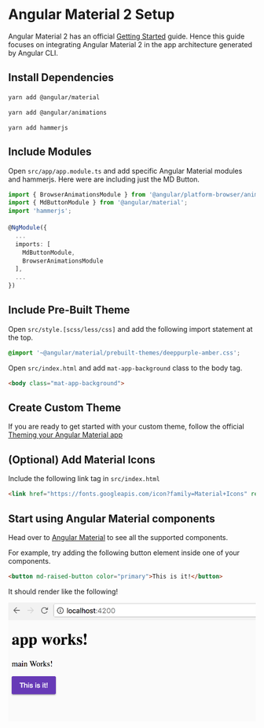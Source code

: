 # Angular Material 2 Setup

Angular Material 2 has an official [Getting Started](https://github.com/angular/material2/blob/master/guides/getting-started.md) guide. Hence this guide focuses on integrating Angular Material 2 in the app architecture generated by Angular CLI.

## Install Dependencies

`yarn add @angular/material`

`yarn add @angular/animations`

`yarn add hammerjs`

## Include Modules

Open `src/app/app.module.ts` and add specific Angular Material modules and hammerjs. Here were are including just the MD Button.

```typescript
import { BrowserAnimationsModule } from '@angular/platform-browser/animations';
import { MdButtonModule } from '@angular/material';
import 'hammerjs';

@NgModule({
  ...
  imports: [
    MdButtonModule,
    BrowserAnimationsModule
  ],
  ...
})

```

## Include Pre-Built Theme

Open `src/style.[scss/less/css]` and add the following import statement at the top.

```css
@import '~@angular/material/prebuilt-themes/deeppurple-amber.css';
```

Open `src/index.html` and add `mat-app-background` class to the body tag.

```html
<body class="mat-app-background">
```

## Create Custom Theme

If you are ready to get started with your custom theme, follow the official [Theming your Angular Material app](https://github.com/angular/material2/blob/master/guides/theming.md)

## (Optional) Add Material Icons

Include the following link tag in `src/index.html`

```html
<link href="https://fonts.googleapis.com/icon?family=Material+Icons" rel="stylesheet">
```

## Start using Angular Material components

Head over to [Angular Material](https://material.angular.io/components) to see all the supported components.

For example, try adding the following button element inside one of your components.

```html
<button md-raised-button color="primary">This is it!</button>
```

It should render like the following!

![Angular Material](assets/angular-material.png)
